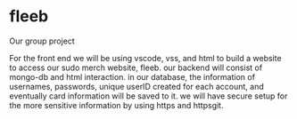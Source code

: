 # fleeb
Our group project


For the front end we will be using vscode, vss, and html to build a website to access our sudo merch website, fleeb.
our backend will consist of mongo-db and html interaction.
in our database, the information of usernames, passwords, unique userID created for each account, and eventually card information will be saved to it.
we will have secure setup for the more sensitive information by using https and httpsgit.
